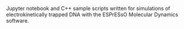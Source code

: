 Jupyter notebook and C++ sample scripts written for simulations of electrokinetically trapped DNA with the ESPrESsO Molecular Dynamics software.
